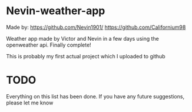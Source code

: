 # Nevin-weather-app

Made by:
https://github.com/Nevin1901/
https://github.com/Californium98

Weather app made by Victor and Nevin in a few days using the openweather api. Finally complete!

This is probably my first actual project which I uploaded to github

# TODO

Everything on this list has been done. If you have any future suggestions, please let me know
